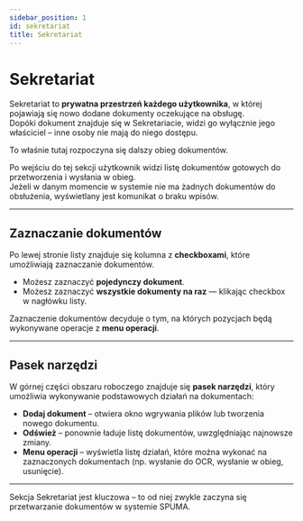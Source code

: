 ```yaml
---
sidebar_position: 1
id: sekretariat
title: Sekretariat
---
```


# Sekretariat

Sekretariat to **prywatna przestrzeń każdego użytkownika**, w której pojawiają się nowo dodane dokumenty oczekujące na obsługę.  
Dopóki dokument znajduje się w Sekretariacie, widzi go wyłącznie jego właściciel – inne osoby nie mają do niego dostępu.  

To właśnie tutaj rozpoczyna się dalszy obieg dokumentów.  

Po wejściu do tej sekcji użytkownik widzi listę dokumentów gotowych do przetworzenia i wysłania w obieg.  
Jeżeli w danym momencie w systemie nie ma żadnych dokumentów do obsłużenia, wyświetlany jest komunikat o braku wpisów.

---

## Zaznaczanie dokumentów

Po lewej stronie listy znajduje się kolumna z **checkboxami**, które umożliwiają zaznaczanie dokumentów.  
- Możesz zaznaczyć **pojedynczy dokument**.  
- Możesz zaznaczyć **wszystkie dokumenty na raz** — klikając checkbox w nagłówku listy.  

Zaznaczenie dokumentów decyduje o tym, na których pozycjach będą wykonywane operacje z **menu operacji**.

---

## Pasek narzędzi

W górnej części obszaru roboczego znajduje się **pasek narzędzi**, który umożliwia wykonywanie podstawowych działań na dokumentach:

- **Dodaj dokument** – otwiera okno wgrywania plików lub tworzenia nowego dokumentu.  
- **Odśwież** – ponownie ładuje listę dokumentów, uwzględniając najnowsze zmiany.  
- **Menu operacji** – wyświetla listę działań, które można wykonać na zaznaczonych dokumentach (np. wysłanie do OCR, wysłanie w obieg, usunięcie).

---

Sekcja Sekretariat jest kluczowa – to od niej zwykle zaczyna się przetwarzanie dokumentów w systemie SPUMA.

